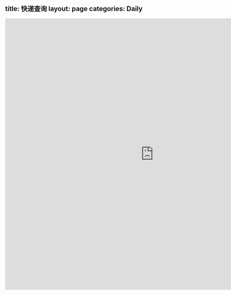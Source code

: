 title: 快递查询
layout: page
categories: Daily
---
<iframe name="kuaidi100" src="http://www.kuaidi100.com/frame/index.html" width="960" height="880" marginwidth="0" marginheight="0" hspace="0" vspace="0" frameborder="0" scrolling="no"></iframe>
